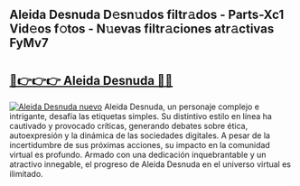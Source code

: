 ## Aleida Desnuda D𝚎sn𝚞dos filtr𝚊dos - Parts-Xc1 Vid𝚎os f𝚘tos - N𝚞evas filtr𝚊ciones atr𝚊ctivas FyMv7

# <h2><a href="http://mbe38z7.tromn.icu/?c=Aleida+Desnuda">🔗👉👉👉 Aleida Desnuda 🔗🔗</a></h2>

[![Aleida Desnuda nuevo](https://i.imgur.com/pEAQMta.gif)](http://mbe38z7.tromn.icu/?c=Aleida+Desnuda)
Aleida Desnuda, un personaje complejo e intrigante, desafía las etiquetas simples. Su distintivo estilo en línea ha cautivado y provocado críticas, generando debates sobre ética, autoexpresión y la dinámica de las sociedades digitales. A pesar de la incertidumbre de sus próximas acciones, su impacto en la comunidad virtual es profundo. Armado con una dedicación inquebrantable y un atractivo innegable, el progreso de Aleida Desnuda en el universo virtual es ilimitado.
